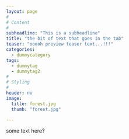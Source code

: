 ```yaml
---
layout: page
#
# Content
#
subheadline: "This is a subheadline"
title: "the bit of text that goes in the tab"
teaser: "ooooh preview teaser text...!!!"
categories:
  - dummycategory
tags:
  - dummytag
  - dummytag2
#
# Styling
#
header: no
image:
  title: forest.jpg
  thumb: "forest.jpg"

---
```

some text here?




 [1]: #
 [2]: #
 [3]: #
 [4]: #
 [5]: #
 [6]: #
 [7]: #
 [8]: #
 [9]: #
 [10]: #


